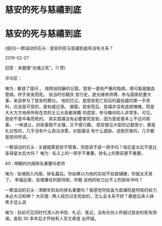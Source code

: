 # 慈安的死与慈禧到底

# 慈安的死与慈禧到底

(提问)一颗滚动的石头 : 慈安的死与慈禧到底有没有关系？

2019-02-27

回答：本圈搜“光绪之死”。(1 赞)

评论区：

唯为 : 看错了提问 。 按照翁同龢的记载，慈安一直有严重的隐病，很可能是脑血管病，终于突发而死。 翁当时任毓庆 宫行走，是光绪帝师傅，参与国家机要大事，亲自参与了慈安的葬仪。 他的日记，是慈安死亡前后的最权威的第一手资 料，应该是可信的，是权威记录。 据载，慈安死后，慈禧并没有遮遮掩掩，而是大大方方地命所有在京的王公大臣都来瞻 仰遗容，参与瞻仰的人非常多。可见，慈安不是中毒而死的。 其实慈禧没有必要害死慈安。因为慈安基本上不过问政事， 一味退让，对政事既不太懂，又不感兴趣。 慈安接见大臣的记载很少，都是礼仪性的，几乎没有什么政治决策，对慈禧没 有什么威胁。说她厉害的，几乎都是民间传说。

一颗滚动的石头 : 关键就算慈安不管事，但慈安不是一把手吗？母后皇太后不是比圣母皇太后大吗？ 唯为 : 名义上的一把手不重要。排名上的靠前更不重要。

A0 : 明朝的内阁排名重要吗老师

唯为 : 张璁刚入内阁，排名最后。你如果以为他的实权不如首辅硬，你就太天真了。 李福达案，张璁兼任刑部侍郎，你敢 说他的权力比不上刑部尚书吗？

一颗滚动的石头 : 清朝军机处的排名重要吗？我感觉阿桂虽为首辅但是阿桂的权力未必大过和珅？ 大灰狼 : 两人经历过生死劫的，怎么会关系不好？都是后来人抹黑才这么说

唯为 : 目前可见同时代清人的书信、札记、笔记，没有任何人怀疑过慈安的死有阴谋。直到 30 多年后才开始有人写文章提 出怀疑。